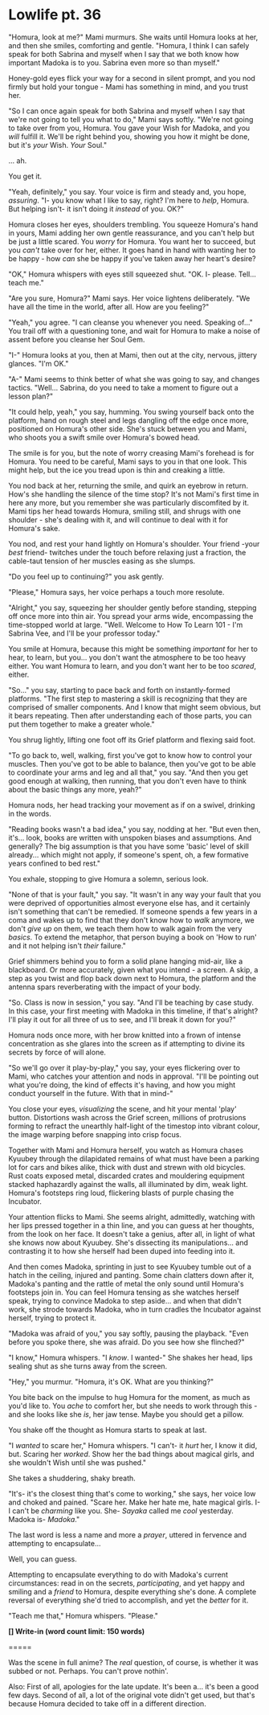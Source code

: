 # Lowlife pt. 36

"Homura, look at me?" Mami murmurs. She waits until Homura looks at her, and then she smiles, comforting and gentle. "Homura, I think I can safely speak for both Sabrina and myself when I say that we both know how important Madoka is to you. Sabrina even more so than myself."

Honey-gold eyes flick your way for a second in silent prompt, and you nod firmly but hold your tongue - Mami has something in mind, and you trust her.

"So I can once again speak for both Sabrina and myself when I say that we're not going to tell you what to do," Mami says softly. "We're not going to take over from you, Homura. You gave your Wish for Madoka, and you *will* fulfill it. We'll be right behind you, showing you how it might be done, but it's *your* Wish. *Your* Soul."

... ah.

You get it.

"Yeah, definitely," you say. Your voice is firm and steady and, you hope, *assuring*. "I- you know what I like to say, right? I'm here to *help*, Homura. But helping isn't- it isn't doing it *instead* of you. OK?"

Homura closes her eyes, shoulders trembling. You squeeze Homura's hand in yours, Mami adding her own gentle reassurance, and you can't help but be just a little scared. You *worry* for Homura. You want her to succeed, but you *can't* take over for her, either. It goes hand in hand with wanting her to be happy - how *can* she be happy if you've taken away her heart's desire?

"OK," Homura whispers with eyes still squeezed shut. "OK. I- please. Tell... teach me."

"Are you sure, Homura?" Mami says. Her voice lightens deliberately. "We have all the time in the world, after all. How are you feeling?"

"Yeah," you agree. "I can cleanse you whenever you need. Speaking of..." You trail off with a questioning tone, and wait for Homura to make a noise of assent before you cleanse her Soul Gem.

"I-" Homura looks at you, then at Mami, then out at the city, nervous, jittery glances. "I'm OK."

"A-" Mami seems to think better of what she was going to say, and changes tactics. "Well... Sabrina, do you need to take a moment to figure out a lesson plan?"

"It could help, yeah," you say, humming. You swing yourself back onto the platform, hand on rough steel and legs dangling off the edge once more, positioned on Homura's other side. She's stuck between you and Mami, who shoots you a swift smile over Homura's bowed head.

The smile is for you, but the note of worry creasing Mami's forehead is for Homura. You need to be careful, Mami says to you in that one look. This might help, but the ice you tread upon is thin and creaking a little.

You nod back at her, returning the smile, and quirk an eyebrow in return. How's she handling the silence of the time stop? It's not Mami's first time in here any more, but you remember she was particularly discomfited by it. Mami tips her head towards Homura, smiling still, and shrugs with one shoulder - she's dealing with it, and will continue to deal with it for Homura's sake.

You nod, and rest your hand lightly on Homura's shoulder. Your friend -your *best* friend- twitches under the touch before relaxing just a fraction, the cable-taut tension of her muscles easing as she slumps.

"Do you feel up to continuing?" you ask gently.

"Please," Homura says, her voice perhaps a touch more resolute.

"Alright," you say, squeezing her shoulder gently before standing, stepping off once more into thin air. You spread your arms wide, encompassing the time-stopped world at large. "Well. Welcome to How To Learn 101 - I'm Sabrina Vee, and I'll be your professor today."

You smile at Homura, because this might be something *important* for her to hear, to learn, but you... you don't want the atmosphere to be too heavy either. You want Homura to learn, and you don't want her to be too *scared*, either.

"So..." you say, starting to pace back and forth on instantly-formed platforms. "The first step to mastering a skill is recognizing that they are comprised of smaller components. And I know that might seem obvious, but it bears repeating. Then after understanding each of those parts, you can put them together to make a greater whole."

You shrug lightly, lifting one foot off its Grief platform and flexing said foot.

"To go back to, well, walking, first you've got to know how to control your muscles. Then you've got to be able to balance, then you've got to be able to coordinate your arms and leg and all that," you say. "And then you get good enough at walking, then running, that you don't even have to think about the basic things any more, yeah?"

Homura nods, her head tracking your movement as if on a swivel, drinking in the words.

"Reading books wasn't a bad idea," you say, nodding at her. "But even then, it's... look, books are written with unspoken biases and assumptions. And generally? The big assumption is that you have some 'basic' level of skill already... which might not apply, if someone's spent, oh, a few formative years confined to bed rest."

You exhale, stopping to give Homura a solemn, serious look.

"None of that is your fault," you say. "It wasn't in any way your fault that you were deprived of opportunities almost everyone else has, and it certainly isn't something that can't be remedied. If someone spends a few years in a coma and wakes up to find that they don't know how to *walk* anymore, we don't *give up* on them, we teach them how to walk again from the very *basics*. To extend the metaphor, that person buying a book on 'How to run' and it not helping isn't *their* failure."

Grief shimmers behind you to form a solid plane hanging mid-air, like a blackboard. Or more accurately, given what you intend - a screen. A skip, a step as you twist and flop back down next to Homura, the platform and the antenna spars reverberating with the impact of your body.

"So. Class is now in session," you say. "And I'll be teaching by case study. In this case, your first meeting with Madoka in this timeline, if that's alright? I'll play it out for all three of us to see, and I'll break it down for you?"

Homura nods once more, with her brow knitted into a frown of intense concentration as she glares into the screen as if attempting to divine its secrets by force of will alone.

"So we'll go over it play-by-play," you say, your eyes flickering over to Mami, who catches your attention and nods in approval. "I'll be pointing out what you're doing, the kind of effects it's having, and how you might conduct yourself in the future. With that in mind-"

You close your eyes, *visualizing* the scene, and hit your mental 'play' button. Distortions wash across the Grief screen, millions of protrusions forming to refract the unearthly half-light of the timestop into vibrant colour, the image warping before snapping into crisp focus.

Together with Mami and Homura herself, you watch as Homura chases Kyuubey through the dilapidated remains of what must have been a parking lot for cars and bikes alike, thick with dust and strewn with old bicycles. Rust coats exposed metal, discarded crates and mouldering equipment stacked haphazardly against the walls, all illuminated by dim, weak light. Homura's footsteps ring loud, flickering blasts of purple chasing the Incubator.

Your attention flicks to Mami. She seems alright, admittedly, watching with her lips pressed together in a thin line, and you can guess at her thoughts, from the look on her face. It doesn't take a genius, after all, in light of what she knows now about Kyuubey. She's dissecting its manipulations... and contrasting it to how she herself had been duped into feeding into it.

And then comes Madoka, sprinting in just to see Kyuubey tumble out of a hatch in the ceiling, injured and panting. Some chain clatters down after it, Madoka's panting and the rattle of metal the only sound until Homura's footsteps join in. You can feel Homura tensing as she watches herself speak, trying to convince Madoka to step aside... and when that didn't work, she strode towards Madoka, who in turn cradles the Incubator against herself, trying to protect it.

"Madoka was afraid of you," you say softly, pausing the playback. "Even before you spoke there, she was afraid. Do you see how she flinched?"

"I know," Homura whispers. "I *know*. I wanted-" She shakes her head, lips sealing shut as she turns away from the screen.

"Hey," you murmur. "Homura, it's OK. What are you thinking?"

You bite back on the impulse to hug Homura for the moment, as much as you'd like to. You *ache* to comfort her, but she needs to work through this - and she looks like she *is*, her jaw tense. Maybe you should get a pillow.

You shake off the thought as Homura starts to speak at last.

"I *wanted* to scare her," Homura whispers. "I can't- it *hurt* her, I know it did, but. Scaring her *worked*. Show her the bad things about magical girls, and she wouldn't Wish until she was pushed."

She takes a shuddering, shaky breath.

"It's- it's the closest thing that's come to working," she says, her voice low and choked and pained. "Scare her. Make her hate me, hate magical girls. I- I can't be *charming* like you. She- *Sayaka* called me *cool* yesterday. Madoka is- *Madoka*."

The last word is less a name and more a *prayer*, uttered in fervence and attempting to encapsulate...

Well, you can guess.

Attempting to encapsulate everything to do with Madoka's current circumstances: read in on the secrets, *participating*, and yet happy and smiling and a *friend* to Homura, despite everything she's done. A complete reversal of everything she'd tried to accomplish, and yet the *better* for it.

"Teach me that," Homura whispers. "Please."

**\[] Write-in (word count limit: 150 words)**

\=====​

Was the scene in full anime?
The *real* question, of course, is whether it was subbed or not.
Perhaps. You can't prove nothin'.

Also: First of all, apologies for the late update. It's been a... it's been a good few days. Second of all, a lot of the original vote didn't get used, but that's because Homura decided to take off in a different direction.
